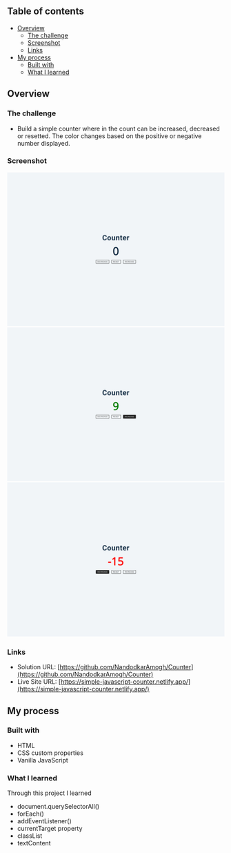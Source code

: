 ## Table of contents

- [Overview](#overview)
  - [The challenge](#the-challenge)
  - [Screenshot](#screenshot)
  - [Links](#links)
- [My process](#my-process)
  - [Built with](#built-with)
  - [What I learned](#what-i-learned)




## Overview

### The challenge

- Build a simple counter where in the count can be increased, decreased or resetted. The color changes based on the positive or negative number displayed.

### Screenshot

![](./images/counter-1.png)
![](./images/counter-2.png)
![](./images/counter-3.png)

### Links

- Solution URL: [https://github.com/NandodkarAmogh/Counter](https://github.com/NandodkarAmogh/Counter)
- Live Site URL: [https://simple-javascript-counter.netlify.app/](https://simple-javascript-counter.netlify.app/)

## My process

### Built with

- HTML
- CSS custom properties
- Vanilla JavaScript

### What I learned

Through this project I learned 
- document.querySelectorAll()
- forEach()
- addEventListener()
- currentTarget property
- classList
- textContent


